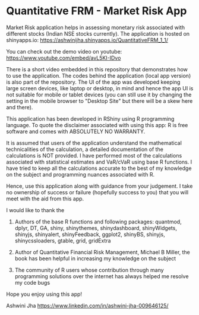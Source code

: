 # Quantitative FRM - Market Risk App
Market Risk application helps in assessing monetary risk associated with different stocks (Indian NSE stocks currently). The application is hosted on shinyapps.io: https://ashwinijha.shinyapps.io/QuantitativeFRM_1_1/

You can check out the demo video on youtube: https://www.youtube.com/embed/avL5KI-IDvo

There is a short video embedded in this repository that demonstrates how to use the application. The codes behind the application (local app version) is also part of the repository. The UI of the app was developed keeping large screen devices, like laptop or desktop, in mind and hence the app UI is not suitable for mobile or tablet devices (you can still use it by changing the setting in the mobile browser to "Desktop Site" but there will be a skew here and there).

This application has been developed in RShiny using R programming language. To quote the disclaimer associated with using this app: R is free software and comes with ABSOLUTELY NO WARRANTY.

It is assumed that users of the application understand the mathematical technicalities of the calculation, a detailed documentation of the calculations is NOT provided. I have performed most of the calculations associated with statistical estimates and VaR/cVaR using base R functions. I have tried to keep all the calculations accurate to the best of my knowledge on the subject and programming nuances associated with R.

Hence, use this application along with guidance from your judgement. I take no ownership of success or failure (hopefully success to you) that you will meet with the aid from this app.

I would like to thank the
1) Authors of the base R functions and following packages:
quantmod, dplyr, DT, GA, shiny, shinythemes, shinydashboard, shinyWidgets, shinyjs, shinyalert, shinyFeedback, ggplot2, shinyBS, shinyjs, shinycssloaders, gtable, grid, gridExtra

2) Author of Quantitative Financial Risk Management, Michael B Miller, the book has been helpful in increasing my knowledge on the subject

3) The community of R users whose contribution through many programming solutions over the internet has always helped me resolve my code bugs

Hope you enjoy using this app!


Ashwini Jha
https://www.linkedin.com/in/ashwini-jha-009646125/
